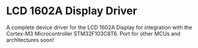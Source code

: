 # LCD 1602A Display Driver

A complete device driver for the LCD 1602A Display for integration with the
Cortex-M3 Microcontroller STM32F103C8T6. Port for other MCUs and architectures
soon!
